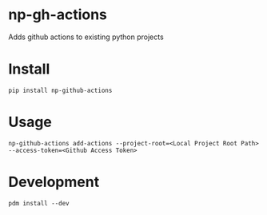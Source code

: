 # np-gh-actions
Adds github actions to existing python projects

# Install

```
pip install np-github-actions
```

# Usage

```
np-github-actions add-actions --project-root=<Local Project Root Path> --access-token=<Github Access Token>
```

# Development

```
pdm install --dev
```
